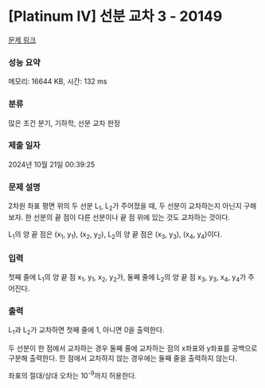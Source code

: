 # [Platinum IV] 선분 교차 3 - 20149 

[문제 링크](https://www.acmicpc.net/problem/20149) 

### 성능 요약

메모리: 16644 KB, 시간: 132 ms

### 분류

많은 조건 분기, 기하학, 선분 교차 판정

### 제출 일자

2024년 10월 21일 00:39:25

### 문제 설명

<p>2차원 좌표 평면 위의 두 선분 L<sub>1</sub>, L<sub>2</sub>가 주어졌을 때, 두 선분이 교차하는지 아닌지 구해보자. 한 선분의 끝 점이 다른 선분이나 끝 점 위에 있는 것도 교차하는 것이다.</p>

<p>L<sub>1</sub>의 양 끝 점은 (x<sub>1</sub>, y<sub>1</sub>), (x<sub>2</sub>, y<sub>2</sub>), L<sub>2</sub>의 양 끝 점은 (x<sub>3</sub>, y<sub>3</sub>), (x<sub>4</sub>, y<sub>4</sub>)이다.</p>

### 입력 

 <p>첫째 줄에 L<sub>1</sub>의 양 끝 점 x<sub>1</sub>, y<sub>1</sub>, x<sub>2</sub>, y<sub>2</sub>가, 둘째 줄에 L<sub>2</sub>의 양 끝 점 x<sub>3</sub>, y<sub>3</sub>, x<sub>4</sub>, y<sub>4</sub>가 주어진다.</p>

### 출력 

 <p>L<sub>1</sub>과 L<sub>2</sub>가 교차하면 첫째 줄에 1, 아니면 0을 출력한다.</p>

<p>두 선분이 한 점에서 교차하는 경우 둘째 줄에 교차하는 점의 x좌표와 y좌표를 공백으로 구분해 출력한다. 한 점에서 교차하지 않는 경우에는 둘째 줄을 출력하지 않는다.</p>

<p>좌표의 절대/상대 오차는 10<sup>-9</sup>까지 허용한다.</p>

